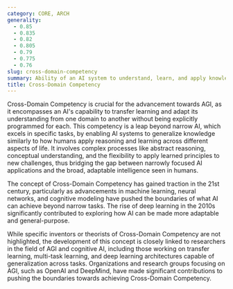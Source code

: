 ```yaml
---
category: CORE, ARCH
generality:
  - 0.85
  - 0.835
  - 0.82
  - 0.805
  - 0.79
  - 0.775
  - 0.76
slug: cross-domain-competency
summary: Ability of an AI system to understand, learn, and apply knowledge and skills across multiple, varied domains or areas of expertise.
title: Cross-Domain Competency
---
```


Cross-Domain Competency is crucial for the advancement towards AGI, as it encompasses an AI's capability to transfer learning and adapt its understanding from one domain to another without being explicitly programmed for each. This competency is a leap beyond narrow AI, which excels in specific tasks, by enabling AI systems to generalize knowledge similarly to how humans apply reasoning and learning across different aspects of life. It involves complex processes like abstract reasoning, conceptual understanding, and the flexibility to apply learned principles to new challenges, thus bridging the gap between narrowly focused AI applications and the broad, adaptable intelligence seen in humans.

The concept of Cross-Domain Competency has gained traction in the 21st century, particularly as advancements in machine learning, neural networks, and cognitive modeling have pushed the boundaries of what AI can achieve beyond narrow tasks. The rise of deep learning in the 2010s significantly contributed to exploring how AI can be made more adaptable and general-purpose.

While specific inventors or theorists of Cross-Domain Competency are not highlighted, the development of this concept is closely linked to researchers in the field of AGI and cognitive AI, including those working on transfer learning, multi-task learning, and deep learning architectures capable of generalization across tasks. Organizations and research groups focusing on AGI, such as OpenAI and DeepMind, have made significant contributions to pushing the boundaries towards achieving Cross-Domain Competency.
